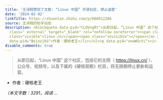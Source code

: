 ```yaml
---
title: '王诗翔赞同了文章: “Linux 中国” 开源社区，停止运营'
date: '2024-02-02'
linkTitle: https://zhuanlan.zhihu.com/p/680912286
source: 王诗翔的知乎动态
description: <blockquote data-pid="CLOVngRt">从即日起，“Linux 中国” 这个社区，包括它的主网（ <a href="https://linux.cn/"
  class=" external" target="_blank" rel="nofollow noreferrer"><span class="invisible">https://</span><span
  class="visible">linux.cn/</span><span class="invisible"></span></a> ）、公众号、视频号，以及下属的《硬核观察》栏目，将无限期停止更新和运营。</blockquote><ul><li
  data-pid="BojozjkG">作者：硬核老王</li></ul><p data-pid="onwWGcVi"><i>（本文字数：3291，阅读 ...
disable_comments: true
---
```

<blockquote data-pid="CLOVngRt">从即日起，“Linux 中国” 这个社区，包括它的主网（ <a href="https://linux.cn/" class=" external" target="_blank" rel="nofollow noreferrer"><span class="invisible">https://</span><span class="visible">linux.cn/</span><span class="invisible"></span></a> ）、公众号、视频号，以及下属的《硬核观察》栏目，将无限期停止更新和运营。</blockquote><ul><li data-pid="BojozjkG">作者：硬核老王</li></ul><p data-pid="onwWGcVi"><i>（本文字数：3291，阅读 ...